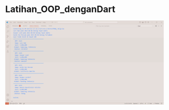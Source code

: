 # Latihan_OOP_denganDart

![alt text](https://github.com/SalsabilaAyuAnjelina/Latihan_OOP_denganDart/blob/main/SS%20pengerjaan.png?raw=true)
